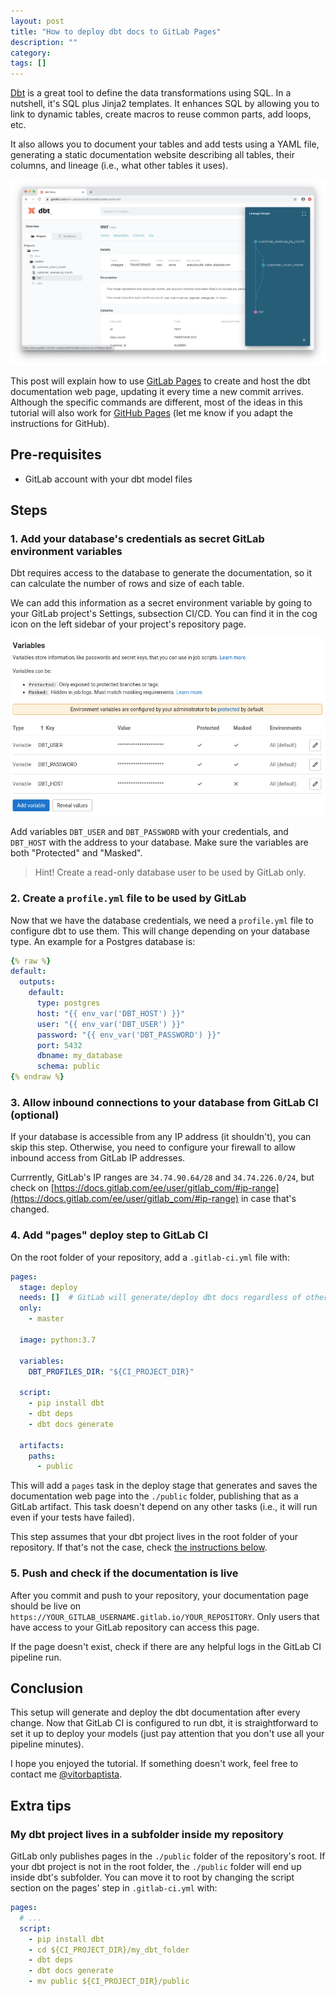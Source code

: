 ```yaml
---
layout: post
title: "How to deploy dbt docs to GitLab Pages"
description: ""
category:
tags: []
---
```


[Dbt][dbt] is a great tool to define the data transformations using SQL. In a nutshell, it's SQL plus Jinja2 templates. It enhances SQL by allowing you to link to dynamic tables, create macros to reuse common parts, add loops, etc.

It also allows you to document your tables and add tests using a YAML file, generating a static documentation website describing all tables, their columns, and lineage (i.e., what other tables it uses).

![Dbt docs page example](assets/images/dbt-docs-screenshot.png)

This post will explain how to use [GitLab Pages][gitlab-pages] to create and host the dbt documentation web page, updating it every time a new commit arrives. Although the specific commands are different, most of the ideas in this tutorial will also work for [GitHub Pages][github-pages] (let me know if you adapt the instructions for GitHub).

## Pre-requisites

* GitLab account with your dbt model files

## Steps

### 1. Add your database's credentials as secret GitLab environment variables

Dbt requires access to the database to generate the documentation, so it can calculate the number of rows and size of each table.

We can add this information as a secret environment variable by going to your GitLab project's Settings, subsection CI/CD. You can find it in the cog icon on the left sidebar of your project's repository page.

![Configuring variables in GitLab](assets/images/dbt-gitlab-variables.png)

Add variables `DBT_USER` and `DBT_PASSWORD` with your credentials, and `DBT_HOST` with the address to your database. Make sure the variables are both "Protected" and "Masked".

> Hint! Create a read-only database user to be used by GitLab only.

### 2. Create a `profile.yml` file to be used by GitLab

Now that we have the database credentials, we need a `profile.yml` file to configure dbt to use them. This will change depending on your database type. An example for a Postgres database is:

```yaml
{% raw %}
default:
  outputs:
    default:
      type: postgres
      host: "{{ env_var('DBT_HOST') }}"
      user: "{{ env_var('DBT_USER') }}"
      password: "{{ env_var('DBT_PASSWORD') }}"
      port: 5432
      dbname: my_database
      schema: public
{% endraw %}
```

### 3. Allow inbound connections to your database from GitLab CI (optional)

If your database is accessible from any IP address (it shouldn't), you can skip this step. Otherwise, you need to configure your firewall to allow inbound access from GitLab IP addresses.

Currrently, GitLab's IP ranges are `34.74.90.64/28` and `34.74.226.0/24`, but check on [https://docs.gitlab.com/ee/user/gitlab_com/#ip-range](https://docs.gitlab.com/ee/user/gitlab_com/#ip-range) in case that's changed.

### 4. Add "pages" deploy step to GitLab CI

On the root folder of your repository, add a `.gitlab-ci.yml` file with:

```yaml
pages:
  stage: deploy
  needs: []  # GitLab will generate/deploy dbt docs regardless of other steps in the pipeline.
  only:
    - master

  image: python:3.7

  variables:
    DBT_PROFILES_DIR: "${CI_PROJECT_DIR}"

  script:
    - pip install dbt
    - dbt deps
    - dbt docs generate

  artifacts:
    paths:
      - public
```

This will add a `pages` task in the deploy stage that generates and saves the documentation web page into the `./public` folder, publishing that as a GitLab artifact. This task doesn't depend on any other tasks (i.e., it will run even if your tests have failed).

This step assumes that your dbt project lives in the root folder of your
repository. If that's not the case, check [the instructions below](#dbt-in-subfolder).

### 5. Push and check if the documentation is live

After you commit and push to your repository, your documentation page should be live on `https://YOUR_GITLAB_USERNAME.gitlab.io/YOUR_REPOSITORY`. Only users that have access to your GitLab repository can access this page.

If the page doesn't exist, check if there are any helpful logs in the GitLab CI
pipeline run.

## Conclusion

This setup will generate and deploy the dbt documentation after every change. Now that GitLab CI is configured to run dbt, it is straightforward to set it up to deploy your models (just pay attention that you don't use all your pipeline minutes).

I hope you enjoyed the tutorial. If something doesn't work, feel free to contact me [@vitorbaptista](vitorbaptista-twitter).

## Extra tips

### <a name="dbt-in-subfolder"></a>My dbt project lives in a subfolder inside my repository

GitLab only publishes pages in the `./public` folder of the repository's root. If your dbt project is not in the root folder, the `./public` folder will end up inside dbt's subfolder. You can move it to root by changing the script section on the pages' step in `.gitlab-ci.yml` with:

```yaml
pages:
  # ...
  script:
    - pip install dbt
    - cd ${CI_PROJECT_DIR}/my_dbt_folder
    - dbt deps
    - dbt docs generate
    - mv public ${CI_PROJECT_DIR}/public
```

[dbt]: https://www.getdbt.com
[gitlab-pages]: https://docs.gitlab.com/ee/user/project/pages/
[github-pages]: https://pages.github.com/
[vitorbaptista-twitter]: https://twitter.com/vitorbaptista
